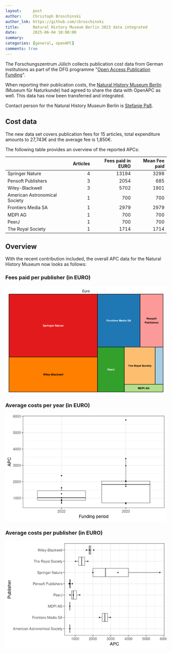 ```yaml
---
layout:     post
author:     Christoph Broschinski
author_lnk: https://github.com/cbroschinski
title:      Natural History Museum Berlin 2023 data integrated
date:       2025-06-04 10:00:00
summary:    
categories: [general, openAPC]
comments: true
---
```





The Forschungszentrum Jülich collects publication cost data from German institutions as part of the DFG programme "[Open Access Publication Funding](https://www.fz-juelich.de/en/zb/open-science/open-access/monitoring-dfg-oa-publication-funding)".

When reporting their publication costs, the [Natural History Museum Berlin](https://www.museumfuernaturkunde.berlin/en) (Museum für Naturkunde) had agreed to share the data with OpenAPC as well. This data has now been transferred and integrated.

Contact person for the Natural History Museum Berlin is [Stefanie Paß](mailto:Stefanie.Pass@mfn.berlin).

## Cost data



The new data set covers publication fees for 15 articles, total expenditure amounts to 27,743€ and the average fee is 1,850€.

The following table provides an overview of the reported APCs: 



|                              | Articles| Fees paid in EURO| Mean Fee paid|
|:-----------------------------|--------:|-----------------:|-------------:|
|Springer Nature               |        4|             13194|          3298|
|Pensoft Publishers            |        3|              2054|           685|
|Wiley-Blackwell               |        3|              5702|          1901|
|American Astronomical Society |        1|               700|           700|
|Frontiers Media SA            |        1|              2979|          2979|
|MDPI AG                       |        1|               700|           700|
|PeerJ                         |        1|               700|           700|
|The Royal Society             |        1|              1714|          1714|



## Overview

With the recent contribution included, the overall APC data for the Natural History Museum now looks as follows:

### Fees paid per publisher (in EURO)

![plot of chunk tree_mfn_berlin_2025_06_04_full](/figure/tree_mfn_berlin_2025_06_04_full-1.png)

###  Average costs per year (in EURO)

![plot of chunk box_mfn_berlin_2025_06_04_year_full](/figure/box_mfn_berlin_2025_06_04_year_full-1.png)

###  Average costs per publisher (in EURO)

![plot of chunk box_mfn_berlin_2025_06_04_publisher_full](/figure/box_mfn_berlin_2025_06_04_publisher_full-1.png)
